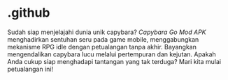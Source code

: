 # .github
Sudah siap menjelajahi dunia unik capybara? *Capybara Go Mod APK* menghadirkan sentuhan seru pada game mobile, menggabungkan mekanisme RPG idle dengan petualangan tanpa akhir. Bayangkan mengendalikan capybara lucu melalui pertempuran dan kejutan. Apakah Anda cukup siap menghadapi tantangan yang tak terduga? Mari kita mulai petualangan ini!

